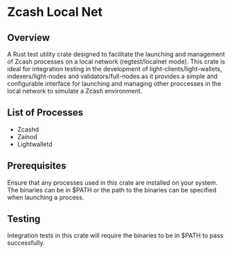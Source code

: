 # Zcash Local Net

## Overview

A Rust test utility crate designed to facilitate the launching and management of Zcash processes on a local network (regtest/localnet mode). This crate is ideal for integration testing in the development of light-clients/light-wallets, indexers/light-nodes and validators/full-nodes as it provides a simple and configurable interface for launching and managing other proccesses in the local network to simulate a Zcash environment.

## List of Processes

- Zcashd
- Zainod
- Lightwalletd

## Prerequisites

Ensure that any processes used in this crate are installed on your system. The binaries can be in $PATH or the path to the binaries can be specified when launching a process.

## Testing

Integration tests in this crate will require the binaries to be in $PATH to pass successfully.
